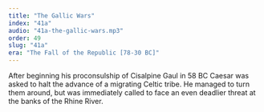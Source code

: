 ```yaml
---
title: "The Gallic Wars"
index: "41a"
audio: "41a-the-gallic-wars.mp3"
order: 49
slug: "41a"
era: "The Fall of the Republic [78-30 BC]"
---
```


After beginning his proconsulship of Cisalpine Gaul in 58 BC Caesar was asked to halt the advance of a migrating Celtic tribe. He managed to turn them around, but was immediately called to face an even deadlier threat at the banks of the Rhine River.


